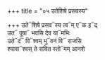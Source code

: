 +++
title = "०५ उतेशिषे प्रसवस्य"

+++
उते᳓शिषे प्रसव᳓स्य त्व᳓म् ए᳓क इ᳓द्  
उत᳓ पूषा᳓ भवसि देव या᳓मभिः  
उते᳓दं᳓ वि᳓श्वम् भु᳓वनं वि᳓ राजसि  
श्यावा᳓श्वस् ते सवित स्तो᳓मम् आनशे